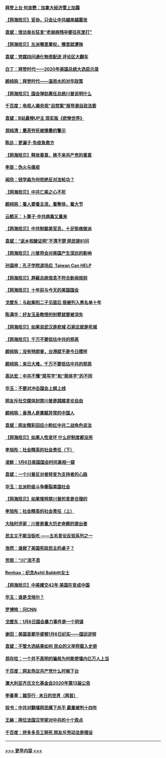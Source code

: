 #### [拜登上台 何良懋：加拿大经济雪上加霜](../pages/nsc993/n12718943.md?t=01291301) 
#### [【网海拾贝】妥协，只会让中共越来越嚣张](../pages/nsc993/n12717392.md?t=01291301) 
#### [袁斌：信访局长狂言“老弱病残孕要往死里打”](../pages/nsc993/n12717343.md?t=01291301) 
#### [【网海拾贝】左派哪里掌权，哪里就遭殃](../pages/nsc993/n12715009.md?t=01291301) 
#### [袁斌：党媒四问通化物资配送 评论区大翻车](../pages/nsc993/n12714950.md?t=01291301) 
#### [白丁：拜登时代——2020年美国总统大选启示录](../pages/nsc993/n12714920.md?t=01291301) 
#### [颜纯钩：拜登时代——温吞水的对华政策](../pages/nsc993/n12713245.md?t=01291301) 
#### [【网海拾贝】国会弹劾离任总统川普说明什么](../pages/nsc993/n12712816.md?t=01291301) 
#### [千百度：电视人揭央视“自焚案”报导源自政法委](../pages/nsc993/n12709760.md?t=01291301) 
#### [袁斌：B站最惨UP主 现实版《悲惨世界》](../pages/nsc993/n12709686.md?t=01291301) 
#### [郑纯清：墨茶穷死被搽墨的警示](../pages/nsc993/n12709262.md?t=01291301) 
#### [陈达：更漏子·免疫急救方](../pages/nsc993/n12709244.md?t=01291301) 
#### [【网海拾贝】释放善意，换不来共产党的善意](../pages/nsc993/n12708361.md?t=01291301) 
#### [李辰：伪火与瘟疫](../pages/nsc993/n12707981.md?t=01291301) 
#### [闻欣：钱学森为何拒绝反对法轮功？](../pages/nsc993/n12707407.md?t=01291301) 
#### [【网海拾贝】中共亡美之心不死](../pages/nsc993/n12707621.md?t=01291301) 
#### [颜纯钩：看人要看主流，看整体，看大节](../pages/nsc993/n12707536.md?t=01291301) 
#### [云鹤天：卜算子‧中共病毒又重来](../pages/nsc993/n12707408.md?t=01291301) 
#### [【网海拾贝】中共制裁美官员，十足街痞做派](../pages/nsc993/n12705115.md?t=01291301) 
#### [袁斌：“返乡核酸证明”不清不楚 网民提81问](../pages/nsc993/n12704982.md?t=01291301) 
#### [【网海拾贝】川普将会对美国产生深远的影响](../pages/nsc993/n12703045.md?t=01291301) 
#### [孙国祥：孔子学院退场后  Taiwan Can HELP](../pages/nsc993/n12702430.md?t=01291301) 
#### [【网海拾贝】屏蔽总统信息不符合新闻规则](../pages/nsc993/n12699998.md?t=01291301) 
#### [【网海拾贝】十年前与今天的美国国会](../pages/nsc993/n12696993.md?t=01291301) 
#### [戈壁东：与赵紫阳二子见面后 我被列入黑名单十年](../pages/nsc993/n12696215.md?t=01291301) 
#### [陈满华：好友玉圣教授的别墅就要被消失](../pages/nsc993/n12695411.md?t=01291301) 
#### [【网海拾贝】如果说武汉是悲城 石家庄就是死城](../pages/nsc993/n12694589.md?t=01291301) 
#### [【网海拾贝】千万不要低估中共的邪恶](../pages/nsc993/n12692771.md?t=01291301) 
#### [颜纯钩：没有特朗普，台港就不是今日模样](../pages/nsc993/n12692678.md?t=01291301) 
#### [颜纯钩：来日大难，千万不要低估中共的邪恶](../pages/nsc993/n12692080.md?t=01291301) 
#### [高达宏：中共不懂“简写字”和“简体字”的不同](../pages/nsc993/n12692068.md?t=01291301) 
#### [华玉：不要对冲击国会上纲上线](../pages/nsc993/n12689948.md?t=01291301) 
#### [网友斥社交媒体封禁川普是践踏言论自由](../pages/nsc993/n12687482.md?t=01291301) 
#### [颜纯钩：香港人是禀赋异常的中国人](../pages/nsc993/n12685142.md?t=01291301) 
#### [袁斌：网友精彩回应小粉红中共二战角色说法](../pages/nsc993/n12684994.md?t=01291301) 
#### [【网海拾贝】如果人性变坏 什么好制度都没用](../pages/nsc993/n12683000.md?t=01291301) 
#### [李旭彤：社会精英的社会责任（下）](../pages/nsc993/n12680604.md?t=01291301) 
#### [凌稣：1月6日美国国会时间真相一窥](../pages/nsc993/n12682780.md?t=01291301) 
#### [袁斌：一个川普反对者转变为支持者的心路](../pages/nsc993/n12682700.md?t=01291301) 
#### [华玉：左派阶级斗争撕裂美国社会](../pages/nsc993/n12681226.md?t=01291301) 
#### [【网海拾贝】如果推特禁川普的言是合理的](../pages/nsc993/n12681232.md?t=01291301) 
#### [李旭彤：社会精英的社会责任（上）](../pages/nsc993/n12680501.md?t=01291301) 
#### [大陆时评家：川普是重大历史命题的提出者](../pages/nsc993/n12679904.md?t=01291301) 
#### [民主又不能当饭吃 ——五毛言论反驳系列之一](../pages/nsc993/n12679877.md?t=01291301) 
#### [浩然：谁掀了美国宪政民主的桌子？](../pages/nsc993/n12679850.md?t=01291301) 
#### [苦胆：“川”流不息](../pages/nsc993/n12678388.md?t=01291301) 
#### [Renhao：纪念Ashli Babbitt女士](../pages/nsc993/n12678359.md?t=01291301) 
#### [【网海拾贝】中美建交42年 美国在变成中国](../pages/nsc993/n12678324.md?t=01291301) 
#### [华玉：谁是戈培尔？](../pages/nsc993/n12677515.md?t=01291301) 
#### [罗博特：问CNN](../pages/nsc993/n12677172.md?t=01291301) 
#### [戈壁东：1月6日国会暴力事件是一个阴谋](../pages/nsc993/n12674639.md?t=01291301) 
#### [谢田：美国首都华盛顿1月6日纪实——国运逆转](../pages/nsc993/n12673190.md?t=01291301) 
#### [袁斌：不管大选结果如何 民众的义举将载入史册](../pages/nsc993/n12672787.md?t=01291301) 
#### [郑存柱：一个并不高明的骗局为何能使墙内亿万人上当](../pages/nsc993/n12671449.md?t=01291301) 
#### [千百度：网友热议共产党什么时候下台](../pages/nsc993/n12670442.md?t=01291301) 
#### [澳大利亚齐氏文化基金会2020年第13届公告](../pages/nsc993/n12670273.md?t=01291301) 
#### [李春草：踏莎行 · 末日的世界（两首）](../pages/nsc993/n12670253.md?t=01291301) 
#### [投书：中共对翻墙网民痛下杀手 最重被判十四年](../pages/nsc993/n12670190.md?t=01291301) 
#### [王赫：两位法国汉学家对中共的十个观点](../pages/nsc993/n12669593.md?t=01291301) 
#### [千百度：拼多多员工猝死 网友斥劳动法是摆设](../pages/nsc993/n12668081.md?t=01291301) 

----
#### [ >>> 更早内容 <<< ](../indexes/nsc993-earlier.md)
